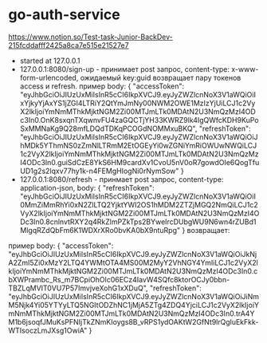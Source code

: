 # go-auth-service
https://www.notion.so/Test-task-Junior-BackDev-215fcddafff2425a8ca7e515e21527e7
- started at 127.0.0.1
- 127.0.0.1:8080/sign-up - принимает post запрос, content-type: x-www-form-urlencoded, ожидаемый key:guid
возвращает пару токенов access и refresh.
пример body:
{
    "accessToken": "eyJhbGciOiJIUzUxMiIsInR5cCI6IkpXVCJ9.eyJyZWZlcnNoX3V1aWQiOiIxYjkyYjAxYS1jZGI4LTRiY2QtYmJmNy00NWM2OWE1MzIzYjUiLCJ1c2VyX2lkIjoiYmNmMThkMjktNGM2Zi00MTJmLTk0MDAtN2U3NmQzMzI4ODc3In0.OnK8sxqnTXqwnvFU4zaGQCTjYH33KWRZ9lk4IgQWfcKDH9KuPoSxMMNaKg9Q28mfLDQdTDKqPCOGdNOMMxuBKQ",
    "refreshToken": "eyJhbGciOiJIUzUxMiIsInR5cCI6IkpXVCJ9.eyJyZWZlcnNoX3V1aWQiOiJhMDk5YThmNS0zZmNlLTRmM2EtOGEyYi0wZGNiYmRiOWUwNWQiLCJ1c2VyX2lkIjoiYmNmMThkMjktNGM2Zi00MTJmLTk0MDAtN2U3NmQzMzI4ODc3In0.guiSdCzE8YkS6HM9cardXv1CvoU5nV0oR7gowdOIe6QogTfuUD1g2s2lqxv77hy1k-n4FEMgHIogNi0rNymSow"
}
- 127.0.0.1:8080/refresh - принмает post запрос, content-type: application-json,
body: {
   "refreshToken": "eyJhbGciOiJIUzUxMiIsInR5cCI6IkpXVCJ9.eyJyZWZlcnNoX3V1aWQiOiI0MmZiMmRhYi0xN2ZlLTQ2YjktYWI2OS1hMDM2ZTZjMGQ2NmQiLCJ1c2VyX2lkIjoiYmNmMThkMjktNGM2Zi00MTJmLTk0MDAtN2U3NmQzMzI4ODc3In0.8cnlnvtRXY2q4RkZlmPZkTps2BYweIrcDUbgWU9N6wn4rZUBd1MlgqRZdQbFm6K1WDXrXRo0bvKA0bX9ntuRpg"
}
возвращает:

пример body:
{
    "accessToken": "eyJhbGciOiJIUzUxMiIsInR5cCI6IkpXVCJ9.eyJyZWZlcnNoX3V1aWQiOiJkNjA2ZmI5Zi0xMzY2LTQ4YWMtOTA4MS00M2MyY2VhNGY4YmIiLCJ1c2VyX2lkIjoiYmNmMThkMjktNGM2Zi00MTJmLTk0MDAtN2U3NmQzMzI4ODc3In0.cbXWPrambc_Rs_m7BCpiOhOlc06ECz4IavW4SQfc8ktorOCJy0bbn-TBZLqMVIT0VU7P57ImvjveXohG1xXDuQ",
    "refreshToken": "eyJhbGciOiJIUzUxMiIsInR5cCI6IkpXVCJ9.eyJyZWZlcnNoX3V1aWQiOiJiNmM5Njk4Yi05YTYyLTQ5NGItODZhNC1jMjA5ZTg4ZDQ4YjciLCJ1c2VyX2lkIjoiYmNmMThkMjktNGM2Zi00MTJmLTk0MDAtN2U3NmQzMzI4ODc3In0.trA4YM1b6jsoqfJMuKsPFNIjTkZNmKIoygs8B_vRPS1ydOAKtW2GfNt9lrQgluEkFkk-WTIsoczLmJXsg1OwiA"
}

